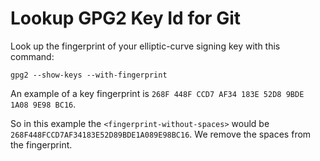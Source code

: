 # Lookup GPG2 Key Id for Git

Look up the fingerprint of your elliptic-curve signing key with this command:

`gpg2 --show-keys --with-fingerprint`

An example of a key fingerprint is `268F 448F CCD7 AF34 183E 52D8 9BDE 1A08 9E98 BC16`.

So in this example the `<fingerprint-without-spaces>` would be
`268F448FCCD7AF34183E52D89BDE1A089E98BC16`.  We remove the spaces from
the fingerprint.

